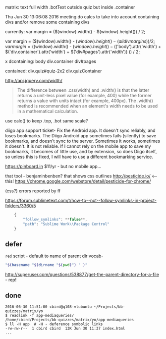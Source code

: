 
matrix:
text full width
.botText outside quiz but inside .container

Thu Jun 30 13:06:08 2016 meeting
do calcs to take into account containing divs
and/or remove some containing divs

currently: var margin = ($(window).width() - $(window).height()) / 2; 

var margin = ($(window).width() - $(window).height() - (all div margins)) / 2; 
var margin = ($(window).width() - $(window).height() - ($('body').attr('width') + $('div.container').attr('width') + $('div#pages').attr('width'))
)) / 2; 

 x dcontaining:
body
div.container
div#pages

contained:
div.quiz#quiz-2x2
div.quizContainer

http://api.jquery.com/width/
>The difference between .css(width) and .width() is that the latter returns a unit-less pixel value (for example, 400) while the former returns a value with units intact (for example, 400px). The .width() method is recommended when an element's width needs to be used in a mathematical calculation.

use calc() to keep .top, .bot same scale?

diigo app support ticket-
Fix the Android app. It doesn't sync reliably, and loses bookmarks.
The Diigo Android app sometimes fails (silently) to save bookmarks, and doesn't sync to the server. Sometimes it works, sometimes it doesn't. It is not reliable. If I cannot rely on the mobile app to save my bookmarks, it becomes of little use, and by extension, so does Diigo itself, so unless this is fixed, I will have to use a different bookmarking service.

https://pinboard.in $11/yr - but no mobile app...

that tool - benjaminbenben? that shows css outlines
http://pesticide.io/ <-- this!
https://chrome.google.com/webstore/detail/pesticide-for-chrome/

(css?) errors reported by ff

https://forum.sublimetext.com/t/how-to--not--follow-symlinks-in-project-folders/3360/5

```js
    {
        "follow_symlinks": **false**,
        "path": "Sublime Work\\Package Control"
    }
```

## defer

`red` script - default to name of parent dir
vocab-

```bash
"$(basename "$(dirname "$(pwd)") " )"
```

http://superuser.com/questions/538877/get-the-parent-directory-for-a-file - rep!

## done

    2016-06-30 11:51:00 cbird@q108-vlubuntu ~/Projects/bb-quizzes/matrix/yo
    $ readlink -f app-mediaqueries/
    /home/cbird/Projects/bb-quizzes/matrix/yo/app-mediaqueries
    $ ll -H app  # -H - deference symbolic links
    -rw-rw-r--  1 cbird cbird  13K Jun 30 11:37 index.html
    ...